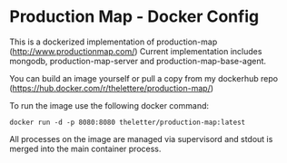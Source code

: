 # Production Map - Docker Config

This is a dockerized implementation of production-map (http://www.productionmap.com/)
Current implementation includes mongodb, production-map-server and production-map-base-agent.

You can build an image yourself or pull a copy from my dockerhub repo (https://hub.docker.com/r/thelettere/production-map/)

To run the image use the following docker command:
```
docker run -d -p 8080:8080 theletter/production-map:latest
```

All processes on the image are managed via supervisord and stdout is merged into the main container process.
